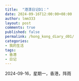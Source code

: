 ```yaml
---
title:  "港漂日记D1："
date: 2024-09-16T12:00:00+08:00
author: lmm333
layout: post
comments: true
published: false
permalink: /hong_kong_diary_d01/
categories:
- 我的生活
tags:
- 香港
- 日记
---
```


2024-09-16，星期一，香港，阵雨